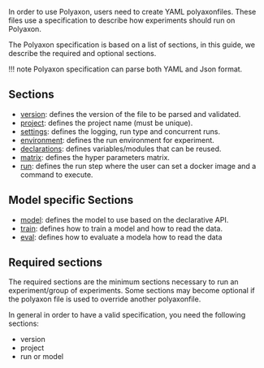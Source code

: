 In order to use Polyaxon, users need to create YAML polyaxonfiles.
These files use a specification to describe how experiments should run on Polyaxon.

The Polyaxon specification is based on a list of sections, in this guide, we describe the required and optional sections.

!!! note
    Polyaxon specification can parse both YAML and Json format.


## Sections

 * [version](sections#version): defines the version of the file to be parsed and validated.
 * [project](sections#project): defines the project name (must be unique).
 * [settings](sections#settings): defines the logging, run type and concurrent runs.
 * [environment](sections#environment): defines the run environment for experiment.
 * [declarations](sections#declarations): defines variables/modules that can be reused.
 * [matrix](sections#matrix): defines the hyper parameters matrix.
 * [run](sections#run): defines the run step where the user can set a docker image and a command to execute.


## Model specific Sections

 * [model](model_sections#model): defines the model to use based on the declarative API.
 * [train](model_sections#train): defines how to train a model and how to read the data.
 * [eval](model_sections#train): defines how to evaluate a modela how to read the data


## Required sections

The required sections are the minimum sections necessary to run an experiment/group of experiments.
Some sections may become optional if the polyaxon file is used to override another polyaxonfile.

In general in order to have a valid specification, you need the following sections:

 * version
 * project
 * run or model

